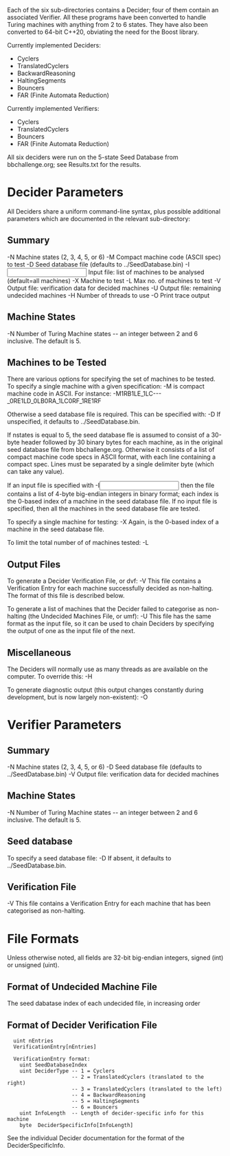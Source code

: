 Each of the six sub-directories contains a Decider; four of them contain an associated Verifier. All these programs have been converted to handle Turing machines with anything from 2 to 6 states. They have also been converted to 64-bit C++20, obviating the need for the Boost library.

Currently implemented Deciders:

-  Cyclers
-  TranslatedCyclers
-  BackwardReasoning
-  HaltingSegments
-  Bouncers
-  FAR (Finite Automata Reduction)

Currently implemented Verifiers:

-  Cyclers
-  TranslatedCyclers
-  Bouncers
-  FAR (Finite Automata Reduction)

All six deciders were run on the 5-state Seed Database from bbchallenge.org; see Results.txt for the results.

Decider Parameters
==================
All Deciders share a uniform command-line syntax, plus possible additional parameters which are documented in the relevant sub-directory:

Summary
-------
-N<states>            Machine states (2, 3, 4, 5, or 6)
-M<machine spec>      Compact machine code (ASCII spec) to test
-D<database>          Seed database file (defaults to ../SeedDatabase.bin)
-I<input file>        Input file: list of machines to be analysed (default=all machines)
-X<test machine>      Machine to test
-L<machine limit>     Max no. of machines to test
-V<verification file> Output file: verification data for decided machines
-U<undecided file>    Output file: remaining undecided machines
-H<threads>           Number of threads to use
-O                    Print trace output

Machine States
--------------
-N<states>
Number of Turing Machine states -- an integer between 2 and 6 inclusive. The default is 5.

Machines to be Tested
---------------------
There are various options for specifying the set of machines to be tested. To specify a single machine with a given specification:
-M<machine spec>
<machine spec> is compact machine code in ASCII. For instance:
-M1RB1LE_1LC---_0RE1LD_0LB0RA_1LC0RF_1RE1RF

Otherwise a seed database file is required. This can be specified with:
-D<database>
If unspecified, it defaults to ../SeedDatabase.bin.

If nstates is equal to 5, the seed database fle is assumed to consist of a 30-byte header followed by 30 binary bytes for each machine, as in the original seed database file from bbchallenge.org. Otherwise it consists of a list of compact machine code specs in ASCII format, with each line containing a compact spec. Lines must be separated by a single delimiter byte (which can take any value).

If an input file is specified with
-I<input file>
then the file contains a list of 4-byte big-endian integers in binary format; each index is the 0-based index of a machine in the seed database file. If no input file is specified, then all the machines in the seed database file are tested.

To specify a single machine for testing:
-X<test machine>
Again, <test machine> is the 0-based index of a machine in the seed database file.

To limit the total number of of machines tested:
-L<machine limit>

Output Files
------------
To generate a Decider Verification File, or dvf:
-V<verification file>
This file contains a Verification Entry for each machine successfully decided as non-halting. The format of this file is described below.

To generate a list of machines that the Decider failed to categorise as non-halting (the Undecided Machines File, or umf):
-U<undecided file>
This file has the same format as the input file, so it can be used to chain Deciders by specifying the output of one as the input file of the next.

Miscellaneous
-------------
The Deciders will normally use as many threads as are available on the computer. To override this:
-H<threads>

To generate diagnostic output (this output changes constantly during development, but is now largely non-existent):
-O

Verifier Parameters
===================
Summary
-------
-N<states>            Machine states (2, 3, 4, 5, or 6)
-D<database>          Seed database file (defaults to ../SeedDatabase.bin)
-V<verification file> Output file: verification data for decided machines

Machine States
--------------
-N<states>
Number of Turing Machine states -- an integer between 2 and 6 inclusive. The default is 5.

Seed database
-------------
To specify a seed database file:
-D<database>
If absent, it defaults to ../SeedDatabase.bin.

Verification File
-----------------
-V<verification file>
This file contains a Verification Entry for each machine that has been categorised as non-halting.

File Formats
============
Unless otherwise noted, all fields are 32-bit big-endian integers, signed (int) or unsigned (uint).

Format of Undecided Machine File
--------------------------------
  The seed dabatase index of each undecided file, in increasing order

Format of Decider Verification File
-----------------------------------
```
  uint nEntries
  VerificationEntry[nEntries]

  VerificationEntry format:
    uint SeedDatabaseIndex
    uint DeciderType -- 1 = Cyclers
                     -- 2 = TranslatedCyclers (translated to the right)
                     -- 3 = TranslatedCyclers (translated to the left)
                     -- 4 = BackwardReasoning
                     -- 5 = HaltingSegments
                     -- 6 = Bouncers
    uint InfoLength  -- Length of decider-specific info for this machine
    byte  DeciderSpecificInfo[InfoLength]
```
See the individual Decider documentation for the format of the DeciderSpecificInfo.
